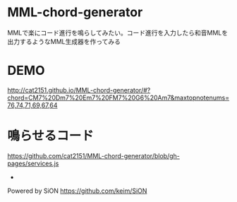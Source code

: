 # MML-chord-generator
MMLで楽にコード進行を鳴らしてみたい。コード進行を入力したら和音MMLを出力するようなMML生成器を作ってみる

# DEMO

http://cat2151.github.io/MML-chord-generator/#?chord=CM7%20Dm7%20Em7%20FM7%20G6%20Am7&maxtopnotenums=76,74,71,69,67,64

# 鳴らせるコード
https://github.com/cat2151/MML-chord-generator/blob/gh-pages/services.js

-
Powered by SiON https://github.com/keim/SiON
